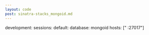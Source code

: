 ```yaml
---
layout: code
post: sinatra-stacks_mongoid.md
---
```



development:
  sessions:
    default:
      database: mongoid
      hosts: ["
:27017"]
